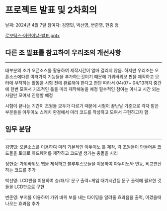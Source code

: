 # 프로젝트 발표 및 2차회의

날짜: 2024년 4월 7일
참여자: 김영민, 박선영, 변준영, 현중 정

[로보틱스-어린이날-발표.pptx](%E1%84%91%E1%85%B3%E1%84%85%E1%85%A9%E1%84%8C%E1%85%A6%E1%86%A8%E1%84%90%E1%85%B3%20%E1%84%87%E1%85%A1%E1%86%AF%E1%84%91%E1%85%AD%20%E1%84%86%E1%85%B5%E1%86%BE%202%E1%84%8E%E1%85%A1%E1%84%92%E1%85%AC%E1%84%8B%E1%85%B4%20f199347d1a2641a2a6561f347e650066/%25EB%25A1%259C%25EB%25B3%25B4%25ED%258B%25B1%25EC%258A%25A4-%25EC%2596%25B4%25EB%25A6%25B0%25EC%259D%25B4%25EB%2582%25A0-%25EB%25B0%259C%25ED%2591%259C.pptx)

## 다른 조 발표를 참고하여 우리조의 개선사항

---

대부분의 조가 오픈소스를 활용하여 제작시간이 얼마 걸리지 않음. 하지만 우리조는 오픈소스에다른 여러가지 기능들을 추가하는것이기 때문에 가위바위보 판을 제작하고 모터에 부착하는 활동을 시험 전에 완료해야 한다고 판단 따라서 04/07~ 04/13까지 중간에 한번 모여서 기초적인 틀을 미리 제작해놓을 예정 필수적인 참여는 아니고 시간 되는 사람만 모여서 진행할 예정 

시험이 끝나는 기간이 조원들 모두가 다르기 때문에 시험이 끝난날 기준으로 각자 맡은 부분들을 아두이노 스케치 환경에서 미리 코드를 작성하고 모여서 구현하고자 함 

## 임무 분담

---

김영민: 오픈소스를 이용하여 미리 기본적인 아두이노 틀 제작, 각 조원들이 만들어온 코드들을 토대로 하드웨어를 제작하고 코드별 생기는 충돌을 처리

정현중: 가위바위보 앱을 제작하고 블루투스모듈을 이용하여 아두이노와 연동, 비교연산하는 코드를 추가

박선영: LCD판을 이용하여 승/패/무 문구 출력+게임 대기시간등 문구 출력에 필요한 것들을 LCD판으로 구현

변준영:  부저를 이용하여 가위 바위 보를 내는 타이밍을 알려줄 효과음을 출력, 이겼을때 나오는 효과음 추가